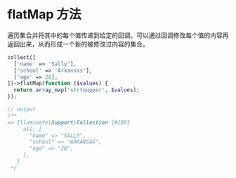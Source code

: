 # flatMap 方法

遍历集合并将其中的每个值传递到给定的回调，可以通过回调修改每个值的内容再返回出来，从而形成一个新的被修改过内容的集合。


```php
collect([
  ['name' => 'Sally'],
  ['school' => 'Arkansas'],
  ['age' => 28],
])->flatMap(function ($values) {
  return array_map('strtoupper', $values);
});

// output
/**
=> Illuminate\Support\Collection {#1093
     all: [
       "name" => "SALLY",
       "school" => "ARKANSAS",
       "age" => "28",
     ],
   }
 */
```
